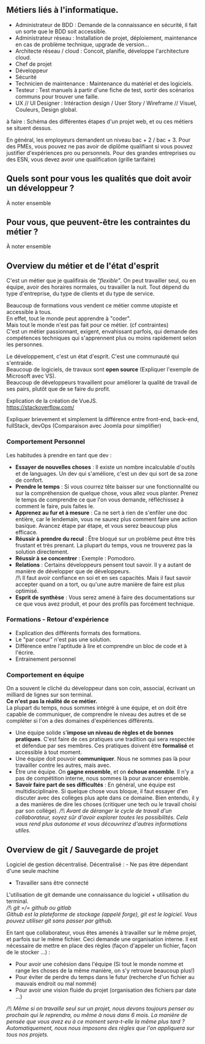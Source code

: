 ## Métiers liés à l'informatique.

- Administrateur de BDD : Demande de la connaissance en sécurité, il fait un sorte que le BDD soit accessible.
- Administrateur réseau : Installation de projet, déploiement, maintenance en cas de problème technique, upgrade de version...
- Architecte réseau / cloud : Concoit, planifie, développe l'architecture cloud.
- Chef de projet
- Développeur
- Sécurité
- Technicien de maintenance : Maintenance du matériel et des logiciels.
- Testeur : Test manuels à partir d'une fiche de test, sortir des scénarios communs pour trouver une faille.
- UX // UI Designer : Intéraction design / User Story / Wireframe // Visuel, Couleurs, Design global.

à faire : Schéma des différentes étapes d'un projet web, et ou ces métiers se situent dessus.

En général, les employeurs demandent un niveau bac + 2 / bac + 3. 
Pour des PMEs, vous pouvez ne pas avoir de diplôme qualifiant si vous pouvez justifier d'expériences pro ou personnels.
Pour des grandes entreprises ou des ESN, vous devez avoir une qualification (grille tarifaire)

## Quels sont pour vous les qualités que doit avoir un développeur ?
À noter ensemble

## Pour vous, que peuvent-être les contraintes du métier ?
À noter ensemble

## Overview du métier et de l'état d'esprit

C'est un métier que je qualifirais de *"flexible"*. On peut travailler seul, ou en équipe, avoir des horaires normales, ou travailler la nuit. Tout dépend du type d'entreprise, du type de clients et du type de service.

Beaucoup de formations vous vendent ce métier comme utopiste et accessible à tous.  
En effet, tout le monde peut apprendre à "coder".  
Mais tout le monde n'est pas fait pour ce métier. (cf contraintes)  
C'est un métier passionnant, exigent, envahissant parfois, qui demande des compétences techniques qui s'apprennent plus ou moins rapidement selon les personnes.
  
    
Le développement, c'est un état d'esprit. C'est une communauté qui s'entraide.  
Beaucoup de logiciels, de travaux sont **open source** (Expliquer l'exemple de Microsoft avec VS).  
Beaucoup de développeurs travaillent pour améliorer la qualité de travail de ses pairs, plutôt que de se faire du profit.  
  
Explication de la création de VueJS.  
https://stackoverflow.com/

Expliquer brievement et simplement la différence entre front-end, back-end, fullStack, devOps (Comparaison avec Joomla pour simplifier)

### Comportement Personnel
  
Les habitudes à prendre en tant que dev :
- **Essayer de nouvelles choses** : Il existe un nombre incalculable d'outils et de languages. Un dev qui s'améliore, c'est un dev qui sort de sa zone de confort.
- **Prendre le temps** : Si vous courrez tête baisser sur une fonctionnalité ou sur la compréhension de quelque chose, vous allez vous planter. Prenez le temps de comprendre ce que l'on vous demande, réfléchissez à comment le faire, puis faites le.
- **Apprenez au fur et à mesure** : Ca ne sert à rien de s'enfiler une doc entière, car le lendemain, vous ne saurez plus comment faire une action basique. Avancez étape par étape, et vous serez beaucoup plus efficace.
- **Réussir à prendre du recul** : Être bloqué sur un problème peut être très frustant et très prenant. La plupart du temps, vous ne trouverez pas la solution directement.
- **Réussir à se concentrer** : Exemple : Pomodoro.
- **Relations** : Certains développeurs pensent tout savoir. Il y a autant de manière de développer que de développeurs.  
/!\ Il faut avoir confiance en soi et en ses capacités. Mais il faut savoir accepter quand on a tort, ou qu'une autre manière de faire est plus optimisé.
- **Esprit de synthèse** : Vous serez amené à faire des documentations sur ce que vous avez produit, et pour des profils pas forcément technique.

### Formations - Retour d'expérience
  
- Explication des différents formats des formations.
- Le "par coeur" n'est pas une solution.
- Différence entre l'aptitude à lire et comprendre un bloc de code et à l'écrire.
- Entrainement personnel

### Comportement en équipe
  
On a souvent le cliché du développeur dans son coin, associal, écrivant un milliard de lignes sur son terminal.  
**Ce n'est pas la réalité de ce métier.**  
La plupart du temps, nous sommes intégré à une équipe, et on doit être capable de communiquer, de comprendre le niveau des autres et de se compléter si l'on a des domaines d'expériences différents.

- Une équipe solide s'**impose un niveau de règles et de bonnes pratiques**. C'est faire de ces pratiques une tradition qui sera respectée et défendue par ses membres. Ces pratiques doivent être **formalisé** et accessible à tout moment.
- Une équipe doit pouvoir **communiquer**. Nous ne sommes pas là pour travailler contre les autres, mais avec.
- Être une équipe. On **gagne ensemble**, et on **échoue ensemble**. Il n'y a pas de compétition interne, nous sommes là pour avancer ensemble.
- **Savoir faire part de ses difficultés** : En général, une équipe est multidisciplinaire. Si quelque chose vous bloque, il faut essayer d'en discuter avec des collèges plus apte dans ce domaine. Bien entendu, il y a des manières de dire les choses (critiquer une tech ou le travail choisi par son collège).
*/!\ Avant de déranger le cycle de travail d'un collaborateur, soyez sûr d'avoir explorer toutes les possibilités. Cela vous rend plus autonome et vous découvrirez d'autres informations utiles.*

## Overview de git / Sauvegarde de projet

Logiciel de gestion décentralisé.
Décentralisé : - Ne pas être dépendant d'une seule machine
- Travailler sans être connecté

L'utilisation de git demande une connaissance du logiciel + utilisation du terminal.  
*/!\ git =/= github ou gitlab  
Github est la plateforme de stockage (appelé forge), git est le logiciel. Vous pouvez utiliser git sans passer par github.*

En tant que collaborateur, vous êtes amenés à travailler sur le même projet, et parfois sur le même fichier.
Ceci demande une organisation interne.
Il est nécessaire de mettre en place des règles (façon d'appeler un fichier, façon de le stocker ...) :
- Pour avoir une cohésion dans l'équipe (Si tout le monde nomme et range les choses de la même manière, on s'y retrouve beaucoup plus!)
- Pour éviter de perdre du temps dans le futur (recherche d'un fichier au mauvais endroit ou mal nommé)
- Pour avoir une vision fluide du projet (organisation des fichiers par date ...)

*/!\ Même si on travaille seul sur un projet, nous devons toujours penser au prochain qui le reprendra, ou même à nous dans 6 mois. La manière de pensée que vous avez eu à ce moment sera-t-elle la même plus tard ? Automatiquement, nous nous imposons des règles que l'on appliquera sur tous nos projets.*
